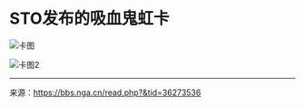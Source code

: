 # STO发布的吸血鬼虹卡

![卡图](https://raw.githubusercontent.com/cyrxyz/SZB-DLC/main/img/吸血鬼虹卡.jpeg)

![卡图2](https://raw.githubusercontent.com/cyrxyz/SZB-DLC/main/img/吸血鬼虹卡2.jpeg)

---

来源：https://bbs.nga.cn/read.php?&tid=36273536
